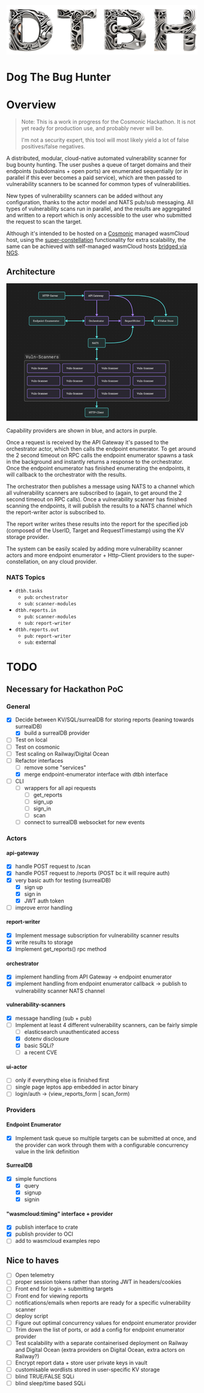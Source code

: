 ![img_1.png](img_1.png)
# Dog The Bug Hunter
# Overview
> Note: This is a work in progress for the Cosmonic Hackathon. It is not yet ready for production use, and probably never will be.
> 
> I'm not a security expert, this tool will most likely yield a lot of false positives/false negatives.

A distributed, modular, cloud-native automated vulnerability scanner for bug bounty hunting. The user pushes a queue of
target domains and their endpoints (subdomains + open ports) are enumerated sequentially (or in parallel if this ever 
becomes a paid service), which are then passed to vulnerability scanners to be scanned for common types of vulnerabilities. 

New types of vulnerability scanners can be added without any configuration, thanks to the actor model and 
NATS pub/sub messaging. All types of vulnerability scans run in parallel, and the results are aggregated and written to a
report which is only accessible to the user who submitted the request to scan the target.

Although it's intended to be hosted on a [Cosmonic](https://cosmonic.com/) managed wasmCloud host, 
using the [super-constellation](https://cosmonic.com/docs/user_guide/superconstellations) functionality for
extra scalability, the same can be achieved with self-managed wasmCloud hosts 
[bridged via NGS](https://wasmcloud.com/docs/reference/lattice/ngs/). 

## Architecture
![img.png](img.png)

Capability providers are shown in blue, and actors in purple. 

Once a request is received by the API Gateway it's passed to the orchestrator actor, which then calls the endpoint 
enumerator. To get around the 2 second timeout on RPC calls the endpoint enumerator spawns a task in the background and 
instantly returns a response to the orchestrator. Once the endpoint enumerator has finished enumerating the endpoints, it
will callback to the orchestrator with the results. 

The orchestrator then publishes a message using NATS to a channel which all vulnerability scanners are subscribed to
(again, to get around the 2 second timeout on RPC calls). Once a vulnerability scanner has finished scanning the
endpoints, it will publish the results to a NATS channel which the report-writer actor is subscribed to. 

The report writer writes these results into the report for the specified job (composed of the UserID, Target and 
RequestTimestamp) using the KV storage provider.

The system can be easily scaled by adding more vulnerability scanner actors and more endpoint enumerator + Http-Client 
providers to the super-constellation, on any cloud provider.  

### NATS Topics
- `dtbh.tasks`
    - `pub`: `orchestrator`
    - `sub`: `scanner-modules`
- `dtbh.reports.in`
    - `pub`: `scanner-modules`
    - `sub`: `report-writer`
- `dtbh.reports.out`
    - `pub`: `report-writer`
    - `sub`: external

# TODO
## Necessary for Hackathon PoC
### General
- [x] Decide between KV/SQL/surrealDB for storing reports (leaning towards surrealDB)
  - [x] build a surrealDB provider
- [ ] Test on local
- [ ] Test on cosmonic
- [ ] Test scaling on Railway/Digital Ocean
- [ ] Refactor interfaces
  - [ ] remove some "services"
  - [x] merge endpoint-enumerator interface with dtbh interface
- [ ] CLI
  - [ ] wrappers for all api requests
    - [ ] get_reports
    - [ ] sign_up
    - [ ] sign_in
    - [ ] scan
  - [ ] connect to surrealDB websocket for new events

### Actors
#### api-gateway
- [x] handle POST request to /scan
- [x] handle POST request to /reports (POST bc it will require auth)
- [x] very basic auth for testing (surrealDB)
  - [x] sign up
  - [x] sign in
  - [x] JWT auth token
- [ ] improve error handling
#### report-writer
- [x] Implement message subscription for vulnerability scanner results 
- [x] write results to storage
- [x] Implement get_reports() rpc method
#### orchestrator
- [x] implement handling from API Gateway -> endpoint enumerator
- [x] implement handling from endpoint enumerator callback -> publish to vulnerability scanner NATS channel
#### vulnerability-scanners
- [x] message handling (sub + pub)
- [ ] Implement at least 4 different vulnerability scanners, can be fairly simple
  - [ ] elasticsearch unauthenticated access 
  - [x] dotenv disclosure
  - [x] basic SQLi?
  - [ ] a recent CVE
#### ui-actor
- [ ] only if everything else is finished first
- [ ] single page leptos app embedded in actor binary
- [ ] login/auth -> (view_reports_form | scan_form)

### Providers
#### Endpoint Enumerator
- [x] Implement task queue so multiple targets can be submitted at once, and the provider can work through them with a 
      configurable concurrency value in the link definition
#### SurrealDB
- [x] simple functions
  - [x] query
  - [x] signup
  - [x] signin
#### "wasmcloud:timing" interface + provider
- [x] publish interface to crate
- [x] publish provider to OCI
- [ ] add to wasmcloud examples repo

## Nice to haves
- [ ] Open telemetry
- [ ] proper session tokens rather than storing JWT in headers/cookies
- [ ] Front end for login + submitting targets
- [ ] Front end for viewing reports 
- [ ] notifications/emails when reports are ready for a specific vulnerability scanner
- [ ] deploy script
- [ ] Figure out optimal concurrency values for endpoint enumerator provider
- [ ] Trim down the list of ports, or add a config for endpoint enumerator provider
- [ ] Test scalability with a separate containerised deployment on Railway and Digital Ocean 
      (extra providers on Digital Ocean, extra actors on Railway?)
- [ ] Encrypt report data + store user private keys in vault
- [ ] customisable wordlists stored in user-specific KV storage
- [ ] blind TRUE/FALSE SQLi
- [ ] blind sleep/time based SQLi

